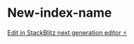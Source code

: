 # New-index-name

[Edit in StackBlitz next generation editor ⚡️](https://stackblitz.com/~/github.com/Hugoat-git/New-index-name)